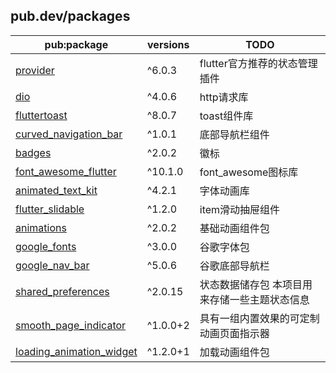 ## pub.dev/packages

| pub:package                | versions | TODO                    |
| -------------------------- | -------- | ----------------------- |
| [provider]                 | ^6.0.3   | flutter官方推荐的状态管理插件      |
| [dio]                      | ^4.0.6   | http请求库                 |
| [fluttertoast]             | ^8.0.7   | toast组件库                |
| [curved_navigation_bar]    | ^1.0.1   | 底部导航栏组件                 |
| [badges]                   | ^2.0.2   | 徽标                      |
| [font_awesome_flutter]     | ^10.1.0  | font_awesome图标库         |
| [animated_text_kit]        | ^4.2.1   | 字体动画库                   |
| [flutter_slidable]         | ^1.2.0   | item滑动抽屉组件              |
| [animations]               | ^2.0.2   | 基础动画组件包                 |
| [google_fonts]             | ^3.0.0   | 谷歌字体包                   |
| [google_nav_bar]           | ^5.0.6   | 谷歌底部导航栏                 |
| [shared_preferences]       | ^2.0.15  | 状态数据储存包 本项目用来存储一些主题状态信息 |
| [smooth_page_indicator]    | ^1.0.0+2 | 具有一组内置效果的可定制动画页面指示器     |
| [loading_animation_widget] | ^1.2.0+1 | 加载动画组件包                 |

[provider]: https://pub.dev/packages/provider/
[dio]: https://pub.dev/packages/dio/
[fluttertoast]: https://pub.dev/packages/fluttertoast/
[curved_navigation_bar]: https://pub.dev/packages/curved_navigation_bar/
[badges]: https://pub.dev/packages/badges/
[font_awesome_flutter]: https://pub.dev/packages/font_awesome_flutter/
[animated_text_kit]: https://pub.dev/packages/animated_text_kit/
[flutter_slidable]: https://pub.dev/packages/flutter_slidable/
[animations]: https://pub.dev/packages/animations/
[google_fonts]: https://pub.dev/packages/google_fonts/
[google_nav_bar]: https://pub.dev/packages/google_nav_bar/
[shared_preferences]: https://pub.dev/packages/shared_preferences/
[smooth_page_indicator]: https://pub.dev/packages/smooth_page_indicator/
[loading_animation_widget]: https://pub.dev/packages/loading_animation_widget/
